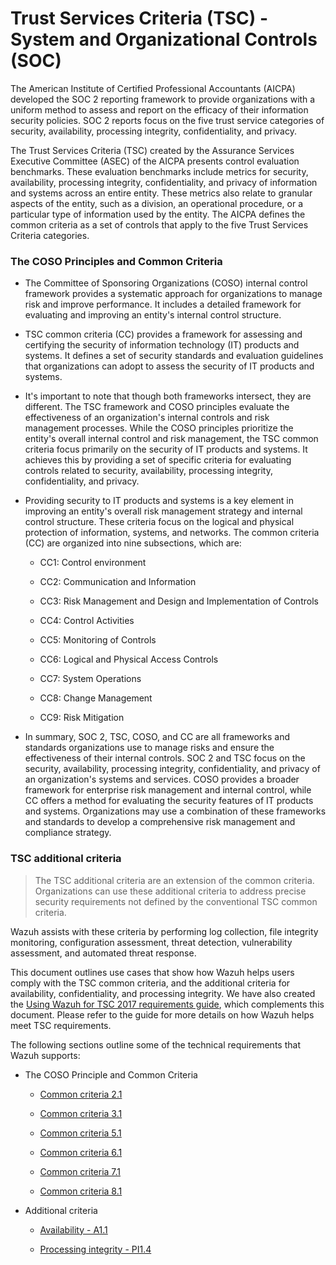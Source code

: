 # Trust Services Criteria (TSC) - System and Organizational Controls (SOC)

The American Institute of Certified Professional Accountants (AICPA) developed the SOC 2 reporting framework to provide organizations with a uniform method to assess and report on the efficacy of their information security policies. SOC 2 reports focus on the five trust service categories of security, availability, processing integrity, confidentiality, and privacy.

The Trust Services Criteria (TSC) created by the Assurance Services Executive Committee (ASEC) of the AICPA presents control evaluation benchmarks. These evaluation benchmarks include metrics for security, availability, processing integrity, confidentiality, and privacy of information and systems across an entire entity. These metrics also relate to granular aspects of the entity, such as a division, an operational procedure, or a particular type of information used by the entity. The AICPA defines the common criteria as a set of controls that apply to the five Trust Services Criteria categories.

### The COSO Principles and Common Criteria

- The Committee of Sponsoring Organizations (COSO) internal control framework provides a systematic approach for organizations to manage risk and improve performance. It includes a detailed framework for evaluating and improving an entity's internal control structure.

- TSC common criteria (CC) provides a framework for assessing and certifying the security of information technology (IT) products and systems. It defines a set of security standards and evaluation guidelines that organizations can adopt to assess the security of IT products and systems.

- It's important to note that though both frameworks intersect, they are different. The TSC framework and COSO principles evaluate the effectiveness of an organization's internal controls and risk management processes. While the COSO principles prioritize the entity's overall internal control and risk management, the TSC common criteria focus primarily on the security of IT products and systems. It achieves this by providing a set of specific criteria for evaluating controls related to security, availability, processing integrity, confidentiality, and privacy.

- Providing security to IT products and systems is a key element in improving an entity's overall risk management strategy and internal control structure. These criteria focus on the logical and physical protection of information, systems, and networks. The common criteria (CC) are organized into nine subsections, which are:

    - CC1: Control environment

    - CC2: Communication and Information

    - CC3: Risk Management and Design and Implementation of Controls

    - CC4: Control Activities

    - CC5: Monitoring of Controls

    - CC6: Logical and Physical Access Controls

    - CC7: System Operations

    - CC8: Change Management

    - CC9: Risk Mitigation

- In summary, SOC 2, TSC, COSO, and CC are all frameworks and standards organizations use to manage risks and ensure the effectiveness of their internal controls. SOC 2 and TSC focus on the security, availability, processing integrity, confidentiality, and privacy of an organization's systems and services. COSO provides a broader framework for enterprise risk management and internal control, while CC offers a method for evaluating the security features of IT products and systems. Organizations may use a combination of these frameworks and standards to develop a comprehensive risk management and compliance strategy.

### TSC additional criteria

> The TSC additional criteria are an extension of the common criteria. Organizations can use these additional criteria to address precise security requirements not defined by the conventional TSC common criteria.

Wazuh assists with these criteria by performing log collection, file integrity monitoring, configuration assessment, threat detection, vulnerability assessment, and automated threat response.

This document outlines use cases that show how Wazuh helps users comply with the TSC common criteria, and the additional criteria for availability, confidentiality, and processing integrity. We have also created the [Using Wazuh for TSC 2017 requirements guide](https://documentation.wazuh.com/resources/using-wazuh-for-TSC-2017-requirements-guide.pdf), which complements this document. Please refer to the guide for more details on how Wazuh helps meet TSC requirements.

The following sections outline some of the technical requirements that Wazuh supports:

- The COSO Principle and Common Criteria

    - [Common criteria 2.1](./TSC_Criteria/CC2.1.md)

    - [Common criteria 3.1](./TSC_Criteria/CC3.1.md)

    - [Common criteria 5.1](./TSC_Criteria/CC5.1.md)

    - [Common criteria 6.1](./TSC_Criteria/CC6.1.md)

    - [Common criteria 7.1](./TSC_Criteria/CC7.1.md)

    - [Common criteria 8.1](./TSC_Criteria/CC8.1.md)

- Additional criteria

    - [Availability - A1.1](./TSC_Criteria/A1.1.md)

    - [Processing integrity - PI1.4](./TSC_Criteria/PI1.4.md)
